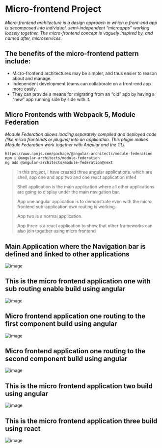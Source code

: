 # Micro-frontend Project

_Micro-frontend architecture is a design approach in which a front-end app is decomposed into individual, semi-independent “microapps” working loosely together. The micro-frontend concept is vaguely inspired by, and named after, microservices._

## The benefits of the micro-frontend pattern include:

   - Micro-frontend architectures may be simpler, and thus easier to reason about and manage.
   - Independent development teams can collaborate on a front-end app more easily.
   - They can provide a means for migrating from an “old” app by having a “new” app running side by side with it.


## Micro Frontends with Webpack 5, Module Federation 

_Module Federation allows loading separately compiled and deployed code (like micro frontends or plugins) into an application. This plugin makes Module Federation work together with Angular and the CLI._

```sh
https://www.npmjs.com/package/@angular-architects/module-federation
npm i @angular-architects/module-federation
ng add @angular-architects/module-federation@next
```

> In this project, I have created three angular applications. which are shell, app one and app two and one react application mfe4
>
> Shell application is the main application where all other applications are going to display under the main navigation bar.
>
> App one angular application is to demonstrate even with the micro frontend sub-application own routing is working.
>
> App two is a normal application. 
> 
> App three is a react application to show that other frameworks can also join together using micro frontend


## Main Application where the Navigation bar is defined and linked to other applications
![image](https://user-images.githubusercontent.com/12700182/134022483-ab82d96b-475c-4f79-8423-07a467576f4e.png)
## This is the micro frontend  application one with sub routing enable build using angular
![image](https://user-images.githubusercontent.com/12700182/134022530-8a57c1f9-d0f7-47f0-9bdf-2ab9c0fb19b0.png)
## Micro frontend application one routing to the first component build using angular
![image](https://user-images.githubusercontent.com/12700182/134023370-4fff5303-584e-40e0-af02-67adc8435205.png)
## Micro frontend application one routing to the second component build using angular
![image](https://user-images.githubusercontent.com/12700182/134023509-c8383ef3-99b7-4d41-b848-64fe6930349e.png)
## This is the micro frontend  application two  build using angular
![image](https://user-images.githubusercontent.com/12700182/134023534-06bdce46-2901-4a07-b3ee-8c74be32d75f.png)
## This is the micro frontend  application three build using react
![image](https://user-images.githubusercontent.com/12700182/134023564-c12839a4-4824-4984-bed5-933957e4e0aa.png)
